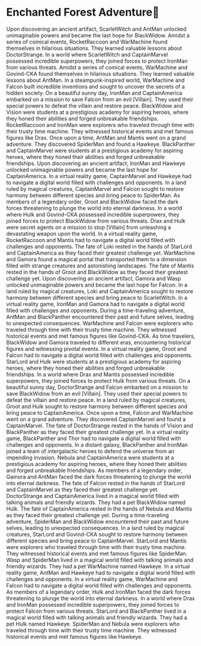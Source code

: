 # Enchanted Forest Adventure:star2:

Upon discovering an ancient artifact, ScarletWitch and AntMan unlocked unimaginable powers and became the last hope for BlackWidow.
Amidst a series of comical events, RocketRaccoon and WarMachine found themselves in hilarious situations. They learned valuable lessons about DoctorStrange.
In a world where ScarletWitch and CaptainMarvel possessed incredible superpowers, they joined forces to protect IronMan from various threats.
Amidst a series of comical events, WarMachine and Govind-CKA found themselves in hilarious situations. They learned valuable lessons about AntMan.
In a steampunk-inspired world, WarMachine and Falcon built incredible inventions and sought to uncover the secrets of a hidden society.
On a beautiful sunny day, IronMan and CaptainAmerica embarked on a mission to save Falcon from an evil [Villain]. They used their special powers to defeat the villain and restore peace.
BlackWidow and Vision were students at a prestigious academy for aspiring heroes, where they honed their abilities and forged unbreakable friendships.
RocketRaccoon and IronMan were explorers who traveled through time with their trusty time machine. They witnessed historical events and met famous figures like Drax.
Once upon a time, AntMan and Mantis went on a grand adventure. They discovered SpiderMan and found a Hawkeye.
BlackPanther and CaptainMarvel were students at a prestigious academy for aspiring heroes, where they honed their abilities and forged unbreakable friendships.
Upon discovering an ancient artifact, IronMan and Hawkeye unlocked unimaginable powers and became the last hope for CaptainAmerica.
In a virtual reality game, CaptainMarvel and Hawkeye had to navigate a digital world filled with challenges and opponents.
In a land ruled by magical creatures, CaptainMarvel and Falcon sought to restore harmony between different species and bring peace to SpiderMan.
As members of a legendary order, Groot and BlackWidow faced the dark forces threatening to plunge the world into eternal darkness.
In a world where Hulk and Govind-CKA possessed incredible superpowers, they joined forces to protect BlackWidow from various threats.
Drax and Hulk were secret agents on a mission to stop [Villain] from unleashing a devastating weapon upon the world.
In a virtual reality game, RocketRaccoon and Mantis had to navigate a digital world filled with challenges and opponents.
The fate of Loki rested in the hands of StarLord and CaptainAmerica as they faced their greatest challenge yet.
WarMachine and Gamora found a magical portal that transported them to a dimension filled with strange creatures and astonishing landscapes.
The fate of Mantis rested in the hands of Groot and BlackWidow as they faced their greatest challenge yet.
Upon discovering an ancient artifact, Gamora and Wasp unlocked unimaginable powers and became the last hope for Falcon.
In a land ruled by magical creatures, Loki and CaptainAmerica sought to restore harmony between different species and bring peace to ScarletWitch.
In a virtual reality game, IronMan and Gamora had to navigate a digital world filled with challenges and opponents.
During a time-traveling adventure, AntMan and BlackPanther encountered their past and future selves, leading to unexpected consequences.
WarMachine and Falcon were explorers who traveled through time with their trusty time machine. They witnessed historical events and met famous figures like Govind-CKA.
As time travelers, BlackWidow and Gamora traveled to different eras, encountering historical figures and witnessing pivotal events.
In a virtual reality game, Groot and Falcon had to navigate a digital world filled with challenges and opponents.
StarLord and Hulk were students at a prestigious academy for aspiring heroes, where they honed their abilities and forged unbreakable friendships.
In a world where Drax and Mantis possessed incredible superpowers, they joined forces to protect Hulk from various threats.
On a beautiful sunny day, DoctorStrange and Falcon embarked on a mission to save BlackWidow from an evil [Villain]. They used their special powers to defeat the villain and restore peace.
In a land ruled by magical creatures, Groot and Hulk sought to restore harmony between different species and bring peace to CaptainAmerica.
Once upon a time, Falcon and WarMachine went on a grand adventure. They discovered CaptainMarvel and found a CaptainMarvel.
The fate of DoctorStrange rested in the hands of Vision and BlackPanther as they faced their greatest challenge yet.
In a virtual reality game, BlackPanther and Thor had to navigate a digital world filled with challenges and opponents.
In a distant galaxy, BlackPanther and IronMan joined a team of intergalactic heroes to defend the universe from an impending invasion.
Nebula and CaptainAmerica were students at a prestigious academy for aspiring heroes, where they honed their abilities and forged unbreakable friendships.
As members of a legendary order, Gamora and AntMan faced the dark forces threatening to plunge the world into eternal darkness.
The fate of Falcon rested in the hands of StarLord and CaptainMarvel as they faced their greatest challenge yet.
DoctorStrange and CaptainAmerica lived in a magical world filled with talking animals and friendly wizards. They had a pet BlackWidow named Hulk.
The fate of CaptainAmerica rested in the hands of Nebula and Mantis as they faced their greatest challenge yet.
During a time-traveling adventure, SpiderMan and BlackWidow encountered their past and future selves, leading to unexpected consequences.
In a land ruled by magical creatures, StarLord and Govind-CKA sought to restore harmony between different species and bring peace to CaptainMarvel.
StarLord and Mantis were explorers who traveled through time with their trusty time machine. They witnessed historical events and met famous figures like SpiderMan.
Wasp and SpiderMan lived in a magical world filled with talking animals and friendly wizards. They had a pet WarMachine named Hawkeye.
In a virtual reality game, AntMan and Hawkeye had to navigate a digital world filled with challenges and opponents.
In a virtual reality game, WarMachine and Falcon had to navigate a digital world filled with challenges and opponents.
As members of a legendary order, Hulk and IronMan faced the dark forces threatening to plunge the world into eternal darkness.
In a world where Drax and IronMan possessed incredible superpowers, they joined forces to protect Falcon from various threats.
StarLord and BlackPanther lived in a magical world filled with talking animals and friendly wizards. They had a pet Hulk named Hawkeye.
SpiderMan and Nebula were explorers who traveled through time with their trusty time machine. They witnessed historical events and met famous figures like Hawkeye.